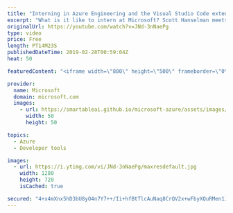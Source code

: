 ```yaml
---
title: "Interning in Azure Engineering and the Visual Studio Code extension for ACR Build | Azure Friday"
excerpt: "What is it like to intern at Microsoft? Scott Hanselman meets with three interns from the Microsoft Explorer Program (a cross-discipline internship designed for college freshmen and sophomores) to talk about their experience working on the Azure Container Registry and their contribution of ACR Build"
originalUrl: https://youtube.com/watch?v=JNd-3nNaePg
type: video
price: Free
length: PT14M23S
publishedDateTime: 2019-02-28T00:59:04Z
heat: 50

featuredContent: "<iframe width=\"800\" height=\"500\" frameborder=\"0\" src=\"https://www.youtube.com/embed/JNd-3nNaePg\" allow=\"accelerometer; autoplay; encrypted-media; gyroscope; picture-in-picture\" allowfullscreen></iframe>"

provider:
  name: Microsoft
  domain: microsoft.com
  images:
    - url: https://smartableai.github.io/microsoft-azure/assets/images/organizations/microsoft.com-50x50.jpg
      width: 50
      height: 50

topics:
  - Azure
  - Developer tools

images:
  - url: https://i.ytimg.com/vi/JNd-3nNaePg/maxresdefault.jpg
    width: 1280
    height: 720
    isCached: true

secured: "4+x4mXnx5hD3bU8yO4n7Y7++/Ii+hfBtTlcAuNaq8CrQV2x+wFbyXQuRMen1JQQZLn6S7CdPcEw+ECuqDM9jAnBgs/soTiHhFo4Bn/s+WVxzyPTOwp6wTn3IKkSNbKq9nH7WwybdMI3WexXjVA60m0M+yMtuWmRJbPK1rvZa58icm6a6XovokC33oyJm4NN2RQkUtkeV0sWsKXmEZi7QScF+DsJcU9/fWwUommY+i5gvKtW6DAVGuJLe6UD5iBj+SZIiwhkSTs8a/UKQ+itCXoAh7YSolnj21ffKcVmLi+XccBKqkGisCiC+DzI1j6ldaTjZYz32WUd1ujz11jUZ80Bp4aINaiElFqr2Ij76mKyjs8BLGzDOI/YpiDDpfsKwfD8BTEyqRhypUiACeJjEEDgZMuQD97eM8pLwghZd7Gs=;XQnUyJg/8uoX3rVWHYsG8A=="
---
```


